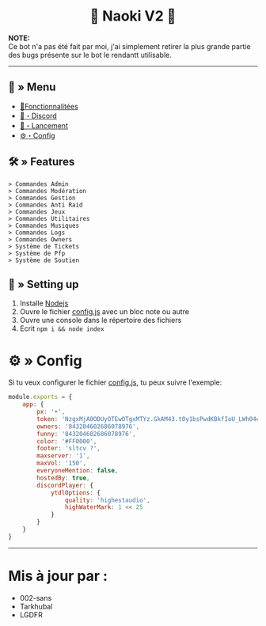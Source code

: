 <h1 align="center">
  🔗 Naoki V2 🚀
</h1>

**NOTE:** \
Ce bot n'a pas été fait par moi, j'ai simplement retirer la plus grande partie des bugs présente sur le bot le rendantt utilisable.

---
## <a id="menu"></a>🔱 » Menu

- [🔰Fonctionnalitées](#features)
- [🌌・Discord](https://discord.gg/nANSkCyehT)
- [🎉・Lancement](#setup)
- [⚙・Config](#config)

## <a id="features"></a>🛠 » Features

```
> Commandes Admin
> Commandes Modération
> Commandes Gestion
> Commandes Anti Raid
> Commandes Jeux
> Commandes Utilitaires
> Commandes Musiques
> Commandes Logs
> Commandes Owners
> Système de Tickets
> Système de Pfp
> Système de Soutien
```

## <a id="setup"></a> 📁 » Setting up 

1. Installe [Nodejs](https://nodejs.org/ko/blog/release/v16.19.0/)
2. Ouvre le fichier [config.js](https://github.com/002-sans/Naoki-Bot-Perso/blob/main/config.js) avec un bloc note ou autre
3. Ouvre une console dans le répertoire des fichiers
4. Ecrit `npm i && node index`

# <a id="config"></a>⚙ » Config

Si tu veux configurer le fichier [config.js](https://github.com/002-sans/Naoki-Bot-Perso/blob/main/config.js), tu peux suivre l'exemple:

```js
module.exports = {
    app: {
        px: '+',
        token: 'NzgxMjA0ODUyOTEwOTgxMTYz.GkAM43.t0y1bsPwdKBkfIoU_LWh04eOtNcekjPbCFwRz0',
        owners: '843204602686078976',
        funny: '843204602686078976',
        color: '#FF0000',
        footer: 'sltcv ?',
        maxserver: '1',
        maxVol: '150',
        everyoneMention: false,
        hostedBy: true,
        discordPlayer: {
            ytdlOptions: {
                quality: 'highestaudio',
                highWaterMark: 1 << 25
            }
        }
    }
}
```

---


# Mis à jour par :
- 002-sans
- Tarkhubal
- LGDFR
